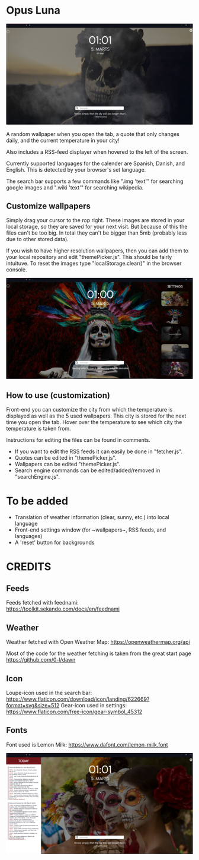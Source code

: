# Opus Luna

![alt text](https://github.com/Restitutor-Orbis/Opus-Luna/blob/main/showcases/showcase1.png?raw=true)

A random wallpaper when you open the tab, a quote that only changes daily, and the current temperature in your city!

Also includes a RSS-feed displayer when hovered to the left of the screen.

Currently supported languages for the calender are Spanish, Danish, and English. This is detected by your browser's set language.

The search bar supports a few commands like ".img 'text'" for searching google images and ".wiki 'text'" for searching wikipedia.
 
 ## Customize wallpapers
 Simply drag your cursor to the rop right. These images are stored in your local storage, so they are saved for your next visit.
 But because of this the files can't be too big. In total they can't be bigger than 5mb (probably less due to other stored data).
 
 If you wish to have higher resolution wallpapers, then you can add them to your local repository and edit "themePicker.js". This should be fairly intuituve.
 To reset the images type "localStorage.clear()" in the browser console.
 
 ![alt text](https://github.com/Restitutor-Orbis/Opus-Luna/blob/main/showcases/showcase2.png?raw=true)
 
## How to use (customization)
Front-end you can customize the city from which the temperature is displayed as well as the 5 used wallpapers. This city is stored for the next time you open the tab. 
Hover over the temperature to see which city the temperature is taken from.

Instructions for editing the files can be found in comments.
- If you want to edit the RSS feeds it can easily be done in "fetcher.js".
- Quotes can be edited in "themePicker.js".
- Wallpapers can be edited "themePicker.js".
- Search engine commands can be edited/added/removed in "searchEngine.js".  
# To be added

- Translation of weather information (clear, sunny, etc.) into local language
- Front-end settings window (for ~wallpapers~, RSS feeds, and languages)
- A 'reset' button for backgrounds

# CREDITS

## Feeds
Feeds fetched with feednami: https://toolkit.sekando.com/docs/en/feednami

## Weather
Weather fetched with Open Weather Map: https://openweathermap.org/api

Most of the code for the weather fetching is taken from the great start page https://github.com/0-l/dawn

## Icon

Loupe-icon used in the search bar: https://www.flaticon.com/download/icon/landing/622669?format=svg&size=512
Gear-icon used in settings: https://www.flaticon.com/free-icon/gear-symbol_45312

## Fonts
Font used is Lemon Milk: https://www.dafont.com/lemon-milk.font

![alt text](https://github.com/Restitutor-Orbis/Opus-Luna/blob/main/showcases/showcase3.png?raw=true)
 
